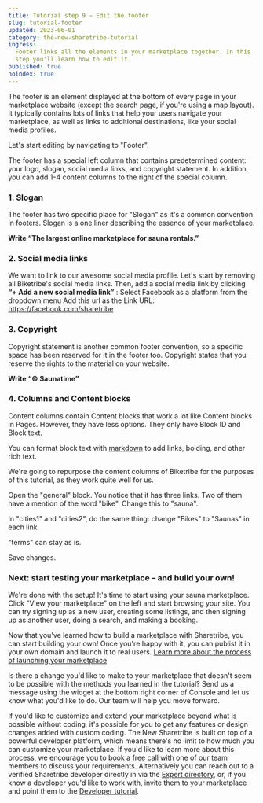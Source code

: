 ```yaml
---
title: Tutorial step 9 – Edit the footer
slug: tutorial-footer
updated: 2023-06-01
category: the-new-sharetribe-tutorial
ingress:
  Footer links all the elements in your marketplace together. In this
  step you'll learn how to edit it.
published: true
noindex: true
---
```


The footer is an element displayed at the bottom of every page in your
marketplace website (except the search page, if you're using a map
layout). It typically contains lots of links that help your users
navigate your marketplace, as well as links to additional destinations,
like your social media profiles.

Let's start editing by navigating to "Footer".

The footer has a special left column that contains predetermined
content: your logo, slogan, social media links, and copyright statement.
In addition, you can add 1-4 content columns to the right of the special
column.

### 1. Slogan

The footer has two specific place for "Slogan" as it's a common
convention in footers. Slogan is a one liner describing the essence of
your marketplace.

**Write “The largest online marketplace for sauna rentals.”**

### 2. Social media links

We want to link to our awesome social media profile. Let's start by
removing all Biketribe's social media links. Then, add a social media
link by clicking **“+ Add a new social media link”** : Select Facebook
as a platform from the dropdown menu Add this url as the Link URL:
https://facebook.com/sharetribe

### 3. Copyright

Copyright statement is another common footer convention, so a specific
space has been reserved for it in the footer too. Copyright states that
you reserve the rights to the material on your website.

**Write “© Saunatime”**

### 4. Columns and Content blocks

Content columns contain Content blocks that work a lot like Content
blocks in Pages. However, they have less options. They only have Block
ID and Block text.

You can format block text with
[markdown](https://www.markdownguide.org/basic-syntax/) to add links,
bolding, and other rich text.

We're going to repurpose the content columns of Biketribe for the
purposes of this tutorial, as they work quite well for us.

Open the "general" block. You notice that it has three links. Two of
them have a mention of the word "bike". Change this to "sauna".

In "cities1" and "cities2", do the same thing: change "Bikes" to
"Saunas" in each link.

"terms" can stay as is.

Save changes.

### Next: start testing your marketplace – and build your own!

We're done with the setup! It's time to start using your sauna
marketplace. Click "View your marketplace" on the left and start
browsing your site. You can try signing up as a new user, creating some
listings, and then signing up as another user, doing a search, and
making a booking.

Now that you've learned how to build a marketplace with Sharetribe, you
can start building your own! Once you're happy with it, you can publist
it in your own domain and launch it to real users.
[Learn more about the process of launching your marketplace](../going-live/)

Is there a change you'd like to make to your marketplace that doesn't
seem to be possible with the methods you learned in the tutorial? Send
us a message using the widget at the bottom right corner of Console and
let us know what you'd like to do. Our team will help you move forward.

If you'd like to customize and extend your marketplace beyond what is
possible without coding, it's possible for you to get any features or
design changes added with custom coding. The New Sharetribe is built on
top of a powerful developer platform, which means there's no limit to
how much you can customize your marketplace. If you'd like to learn more
about this process, we encourage you to
[book a free call](https://calendly.com/the-new-sharetribe-pilot-discussions/onboarding-feedback)
with one of our team members to discuss your requirements. Alternatively
you can reach out to a verified Sharetribe developer directly in via the
[Expert directory](https://www.sharetribe.com/experts/), or, if you know
a developer you'd like to work with, invite them to your marketplace and
point them to the
[Developer tutorial](https://www.sharetribe.com/docs/tutorial/introduction/).
